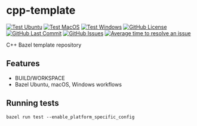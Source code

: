 # cpp-template

[![Test Ubuntu](https://github.com/sudo-x/cpp-template/workflows/ubuntu/badge.svg)](https://github.com/sudo-x/cpp-template/actions?query=workflow%3Aubuntu)
[![Test MacOS](https://github.com/sudo-x/cpp-template/workflows/macos/badge.svg)](https://github.com/sudo-x/cpp-template/actions?query=workflow%3Amacos)
[![Test Windows](https://github.com/sudo-x/cpp-template/workflows/windows/badge.svg)](https://github.com/sudo-x/cpp-template/actions?query=workflow%3Awindows)
[![GitHub License](https://img.shields.io/github/license/sudo-x/cpp-template)](https://raw.githubusercontent.com/sudo-x/cpp-template/main/LICENSE)
[![GitHub Last Commit](https://img.shields.io/github/last-commit/sudo-x/cpp-template)](https://github.com/sudo-x/cpp-template)
[![GitHub Issues](https://img.shields.io/github/issues/sudo-x/cpp-template)](https://github.com/sudo-x/cpp-template/issues)
[![Average time to resolve an issue](http://isitmaintained.com/badge/resolution/sudo-x/cpp-template.svg)](http://isitmaintained.com/project/sudo-x/cpp-template "Average time to resolve an issue")

C++ Bazel template repository

## Features

* BUILD/WORKSPACE
* Bazel Ubuntu, macOS, Windows workflows

## Running tests

`bazel run test --enable_platform_specific_config`
